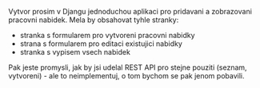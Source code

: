 Vytvor prosim v Djangu jednoduchou aplikaci pro pridavani a zobrazovani pracovni nabidek. Mela by obsahovat tyhle stranky:
- stranka s formularem pro vytvoreni pracovni nabidky
- strana s formularem pro editaci existujici nabidky
- stranka s vypisem vsech nabidek

Pak jeste promysli, jak by jsi udelal REST API pro stejne pouziti (seznam, vytvoreni) - ale to neimplementuj, o tom bychom se pak jenom pobavili.

